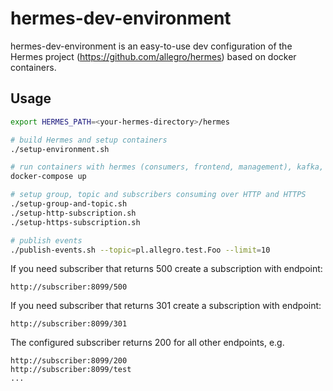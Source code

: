 # hermes-dev-environment

hermes-dev-environment is an easy-to-use dev configuration of the Hermes project (https://github.com/allegro/hermes) based on docker containers.

## Usage
```bash
export HERMES_PATH=<your-hermes-directory>/hermes

# build Hermes and setup containers
./setup-environment.sh

# run containers with hermes (consumers, frontend, management), kafka, zookeeper, graphite and subscriber
docker-compose up

# setup group, topic and subscribers consuming over HTTP and HTTPS
./setup-group-and-topic.sh
./setup-http-subscription.sh
./setup-https-subscription.sh

# publish events
./publish-events.sh --topic=pl.allegro.test.Foo --limit=10
```

If you need subscriber that returns 500 create a subscription with endpoint:
```
http://subscriber:8099/500
```

If you need subscriber that returns 301 create a subscription with endpoint:
```
http://subscriber:8099/301
```

The configured subscriber returns 200 for all other endpoints, e.g.
```
http://subscriber:8099/200
http://subscriber:8099/test
...
```

